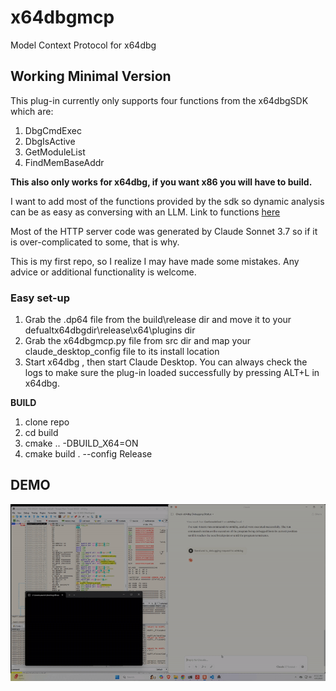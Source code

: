 # x64dbgmcp
Model Context Protocol for x64dbg

## Working Minimal Version
This plug-in currently only supports four functions from the x64dbgSDK which are:

1. DbgCmdExec
2. DbgIsActive
3. GetModuleList
4. FindMemBaseAddr

**This also only works for x64dbg, if you want x86 you will have to build.**

I want to add most of the functions provided by the sdk so dynamic analysis can be as easy as conversing with an LLM. Link to functions [here](https://help.x64dbg.com/en/latest/developers/functions/index.html)

Most of the HTTP server code was generated by Claude Sonnet 3.7 so if it is over-complicated to some, that is why. 

This is my first repo, so I realize I may have made some mistakes. Any advice or additional functionality is welcome.

### Easy set-up
1. Grab the .dp64 file from the build\release dir and move it to your defualtx64dbgdir\release\x64\plugins dir
2. Grab the x64dbgmcp.py file from src dir and map your claude_desktop_config file to its install location
3. Start x64dbg , then start Claude Desktop. You can always check the logs to make sure the plug-in loaded successfully by pressing ALT+L in x64dbg.

**BUILD**
1. clone repo
2. cd build
3. cmake .. -DBUILD_X64=ON 
4. cmake build . --config Release

## DEMO

![Demo of Plug](Showcase.gif)
